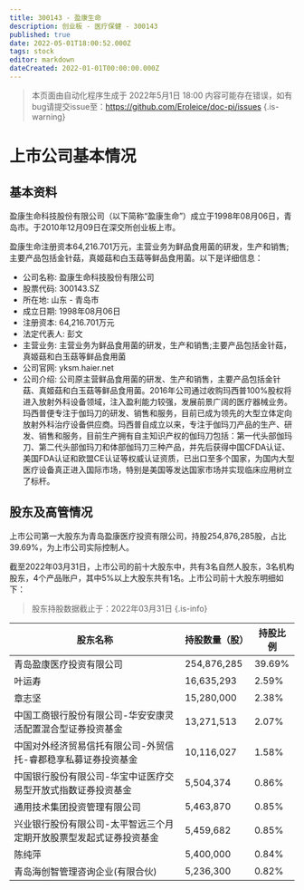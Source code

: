 ```yaml
---
title: 300143 - 盈康生命
description: 创业板 - 医疗保健 - 300143
published: true
date: 2022-05-01T18:00:52.000Z
tags: stock
editor: markdown
dateCreated: 2022-01-01T00:00:00.000Z
---
```


> 本页面由自动化程序生成于 2022年5月1日 18:00
> 内容可能存在错误，如有bug请提交issue至：https://github.com/Eroleice/doc-pi/issues
{.is-warning}

# 上市公司基本情况

## 基本资料

盈康生命科技股份有限公司（以下简称“盈康生命”）成立于1998年08月06日，青岛市。于2010年12月09日在深交所创业板上市。

盈康生命注册资本64,216.701万元，主营业务为鲜品食用菌的研发，生产和销售;主要产品包括金针菇，真姬菇和白玉菇等鲜品食用菌。以下是详细信息：

- 公司名称: 盈康生命科技股份有限公司
- 股票代码: 300143.SZ
- 所在地: 山东 - 青岛市
- 成立日期: 1998年08月06日
- 注册资本: 64,216.701万元
- 法定代表人: 彭文
- 主营业务: 主营业务为鲜品食用菌的研发，生产和销售;主要产品包括金针菇，真姬菇和白玉菇等鲜品食用菌
- 公司官网: yksm.haier.net
- 公司介绍: 公司原主营鲜品食用菌的研发、生产和销售，主要产品包括金针菇、真姬菇和白玉菇等鲜品食用菌。2016年公司通过收购玛西普100%股权将进入放射外科设备领域，注入盈利能力较强，发展前景广阔的医疗器械业务。玛西普便专注于伽玛刀的研发、销售和服务，目前已成为领先的大型立体定向放射外科治疗设备供应商。玛西普自成立以来，专注于伽玛刀产品的生产、研发、销售和服务，目前生产拥有自主知识产权的伽玛刀包括：第一代头部伽玛刀、第二代头部伽玛刀和体部伽玛刀三种产品，并先后获得中国CFDA认证、美国FDA认证和欧盟CE认证等权威认证资质，已出口至多个国家，为国内大型医疗设备真正进入国际市场，特别是美国等发达国家市场并实现临床应用树立了标杆。


## 股东及高管情况

上市公司第一大股东为青岛盈康医疗投资有限公司，持股254,876,285股，占比39.69%，为上市公司实际控制人。

截至2022年03月31日，上市公司的前十大股东中，共有3名自然人股东，3名机构股东，4个产品账户，其中5%以上大股东共有1名。上市公司前十大股东明细如下：

> 股东持股数据截止于：2022年03月31日
{.is-info}

| 股东名称 | 持股数量（股） | 持股比例 |
| --- | --- | --- |
| 青岛盈康医疗投资有限公司 | 254,876,285 | 39.69% |
| 叶运寿 | 16,635,293 | 2.59% |
| 章志坚 | 15,280,000 | 2.38% |
| 中国工商银行股份有限公司-华安安康灵活配置混合型证券投资基金 | 13,271,513 | 2.07% |
| 中国对外经济贸易信托有限公司-外贸信托-睿郡稳享私募证券投资基金 | 10,116,027 | 1.58% |
| 中国银行股份有限公司-华宝中证医疗交易型开放式指数证券投资基金 | 5,504,374 | 0.86% |
| 通用技术集团投资管理有限公司 | 5,463,870 | 0.85% |
| 兴业银行股份有限公司-太平智远三个月定期开放股票型发起式证券投资基金 | 5,459,682 | 0.85% |
| 陈纯萍 | 5,400,000 | 0.84% |
| 青岛海创智管理咨询企业(有限合伙) | 5,236,300 | 0.82% |




